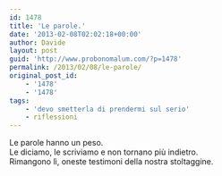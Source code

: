 ```yaml
---
id: 1478
title: 'Le parole.'
date: '2013-02-08T02:02:18+00:00'
author: Davide
layout: post
guid: 'http://www.probonomalum.com/?p=1478'
permalink: /2013/02/08/le-parole/
original_post_id:
    - '1478'
    - '1478'
tags:
    - 'devo smetterla di prendermi sul serio'
    - riflessioni
---
```


Le parole hanno un peso.  
Le diciamo, le scriviamo e non tornano più indietro.  
Rimangono lì, oneste testimoni della nostra stoltaggine.